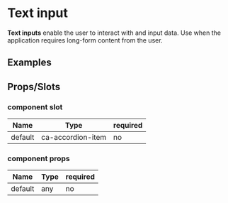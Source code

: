 
# Text input

**Text inputs** enable the user to interact with and input data. Use when the application requires long-form content from the user.


## Examples

<CodeSnippet codePenId="mjEGBK"></CodeSnippet>

## Props/Slots

### component slot

| Name | Type | required |
| ------ | ----------- | ------ |
| default   | ca-accordion-item | no | 

### component props

| Name | Type | required |
| ------ | ----------- | ------ |
| default   | any | no |